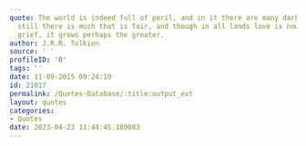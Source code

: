 ```yaml
---
quote: The world is indeed full of peril, and in it there are many dark places; but
  still there is much that is fair, and though in all lands love is now mingled with
  grief, it grows perhaps the greater.
author: J.R.R. Tolkien
source: ' '
profileID: '0'
tags: ''
date: 11-09-2015 09:24:19
id: 21017
permalink: /Quotes-Database/:title:output_ext
layout: quotes
categories:
- Quotes
date: 2023-04-23 11:44:45.180083
---
```

